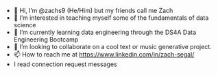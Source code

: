 - 👋 Hi, I’m @zachs9 (He/Him) but my friends call me Zach 
- 👀 I’m interested in teaching myself some of the fundamentals of data science
- 🌱 I’m currently learning data engineering through the DS4A Data Engineering Bootcamp
- 💞️ I’m looking to collaborate on a cool text or music generative project.
- 📫 How to reach me at https://www.linkedin.com/in/zach-segal/ 
- I read connection request messages

